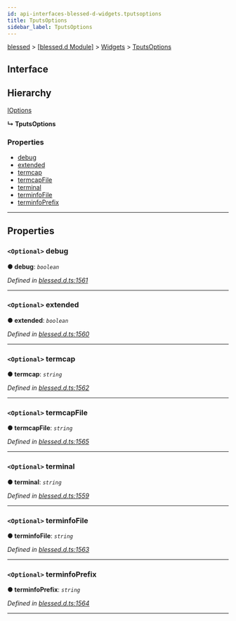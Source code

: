 ```yaml
---
id: api-interfaces-blessed-d-widgets.tputsoptions
title: TputsOptions
sidebar_label: TputsOptions
---
```


[blessed](api-readme.md) > [[blessed.d Module]](api-modules-blessed-d-module.md) > [Widgets](api-modules-blessed-d-widgets.md) > [TputsOptions](api-interfaces-blessed-d-widgets.tputsoptions.md)

## Interface

## Hierarchy

 [IOptions](api-interfaces-blessed-d-widgets.ioptions.md)

**↳ TputsOptions**

### Properties

* [debug](api-interfaces-blessed-d-widgets.tputsoptions.md#debug)
* [extended](api-interfaces-blessed-d-widgets.tputsoptions.md#extended)
* [termcap](api-interfaces-blessed-d-widgets.tputsoptions.md#termcap)
* [termcapFile](api-interfaces-blessed-d-widgets.tputsoptions.md#termcapfile)
* [terminal](api-interfaces-blessed-d-widgets.tputsoptions.md#terminal)
* [terminfoFile](api-interfaces-blessed-d-widgets.tputsoptions.md#terminfofile)
* [terminfoPrefix](api-interfaces-blessed-d-widgets.tputsoptions.md#terminfoprefix)

---

## Properties

<a id="debug"></a>

### `<Optional>` debug

**● debug**: *`boolean`*

*Defined in [blessed.d.ts:1561](https://github.com/cancerberoSgx/accursed/blob/f66c8ce/src/declarations/blessed.d.ts#L1561)*

___
<a id="extended"></a>

### `<Optional>` extended

**● extended**: *`boolean`*

*Defined in [blessed.d.ts:1560](https://github.com/cancerberoSgx/accursed/blob/f66c8ce/src/declarations/blessed.d.ts#L1560)*

___
<a id="termcap"></a>

### `<Optional>` termcap

**● termcap**: *`string`*

*Defined in [blessed.d.ts:1562](https://github.com/cancerberoSgx/accursed/blob/f66c8ce/src/declarations/blessed.d.ts#L1562)*

___
<a id="termcapfile"></a>

### `<Optional>` termcapFile

**● termcapFile**: *`string`*

*Defined in [blessed.d.ts:1565](https://github.com/cancerberoSgx/accursed/blob/f66c8ce/src/declarations/blessed.d.ts#L1565)*

___
<a id="terminal"></a>

### `<Optional>` terminal

**● terminal**: *`string`*

*Defined in [blessed.d.ts:1559](https://github.com/cancerberoSgx/accursed/blob/f66c8ce/src/declarations/blessed.d.ts#L1559)*

___
<a id="terminfofile"></a>

### `<Optional>` terminfoFile

**● terminfoFile**: *`string`*

*Defined in [blessed.d.ts:1563](https://github.com/cancerberoSgx/accursed/blob/f66c8ce/src/declarations/blessed.d.ts#L1563)*

___
<a id="terminfoprefix"></a>

### `<Optional>` terminfoPrefix

**● terminfoPrefix**: *`string`*

*Defined in [blessed.d.ts:1564](https://github.com/cancerberoSgx/accursed/blob/f66c8ce/src/declarations/blessed.d.ts#L1564)*

___

